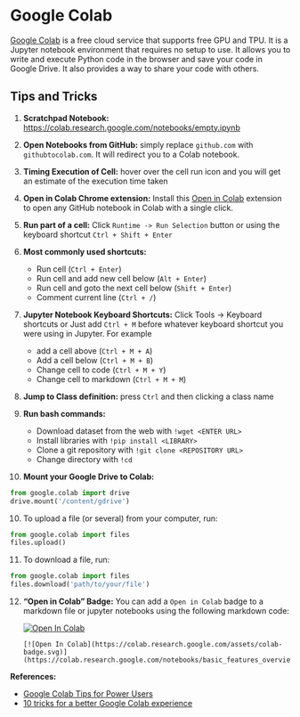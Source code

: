 # Google Colab

[Google Colab](https://colab.research.google.com/) is a free cloud service that supports free GPU and TPU. It is a Jupyter notebook environment that requires no setup to use. It allows you to write and execute Python code in the browser and save your code in Google Drive. It also provides a way to share your code with others.

## Tips and Tricks

1. **Scratchpad Notebook:** <https://colab.research.google.com/notebooks/empty.ipynb>
2. **Open Notebooks from GitHub:** simply replace `github.com` with `githubtocolab.com`. It will redirect you to a Colab notebook.
3. **Timing Execution of Cell:** hover over the cell run icon and you will get an estimate of the execution time taken
4. **Open in Colab Chrome extension:** Install this [Open in Colab](https://chrome.google.com/webstore/detail/open-in-colab/iogfkhleblhcpcekbiedikdehleodpjo) extension to open any GitHub notebook in Colab with a single click.
5. **Run part of a cell:** Click `Runtime -> Run Selection` button or using the keyboard shortcut `Ctrl + Shift + Enter`
6. **Most commonly used shortcuts:**

   - Run cell (`Ctrl + Enter`)
   - Run cell and add new cell below (`Alt + Enter`)
   - Run cell and goto the next cell below (`Shift + Enter`)
   - Comment current line (`Ctrl + /`)

7. **Jupyter Notebook Keyboard Shortcuts:** Click Tools -&gt; Keyboard shortcuts or Just add `Ctrl + M` before whatever keyboard shortcut you were using in Jupyter. For example

   - add a cell above (`Ctrl + M + A`)
   - Add a cell below (`Ctrl + M + B`)
   - Change cell to code (`Ctrl + M + Y`)
   - Change cell to markdown (`Ctrl + M + M`)

8. **Jump to Class definition:** press `Ctrl` and then clicking a class name
9. **Run bash commands:**

   - Download dataset from the web with `!wget <ENTER URL>`
   - Install libraries with `!pip install <LIBRARY>`
   - Clone a git repository with `!git clone <REPOSITORY URL>`
   - Change directory with `!cd`

10. **Mount your Google Drive to Colab:**

```python
from google.colab import drive
drive.mount('/content/gdrive')
```

10. To upload a file (or several) from your computer, run:

```python
from google.colab import files
files.upload()
```

11. To download a file, run:

```python
from google.colab import files
files.download('path/to/your/file')
```

12. **“Open in Colab” Badge:** You can add a `Open in Colab` badge to a markdown file or jupyter notebooks using the following markdown code:

    [![Open In Colab](https://colab.research.google.com/assets/colab-badge.svg)](https://colab.research.google.com/notebooks/basic_features_overview.ipynb)

    ```text
    [![Open In Colab](https://colab.research.google.com/assets/colab-badge.svg)](https://colab.research.google.com/notebooks/basic_features_overview.ipynb)
    ```

**References:**

- [Google Colab Tips for Power Users](https://amitness.com/2020/06/google-colaboratory-tips/)
- [10 tricks for a better Google Colab experience](https://towardsdatascience.com/10-tips-for-a-better-google-colab-experience-33f8fe721b82)

